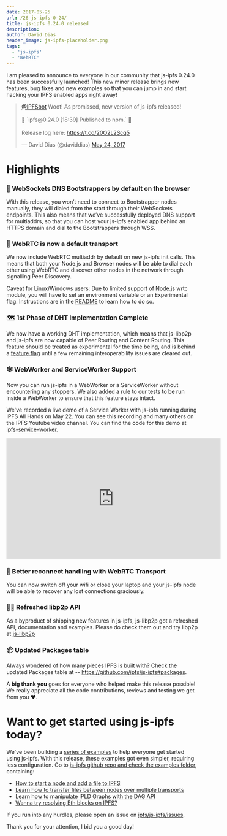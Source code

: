 ```yaml
---
date: 2017-05-25
url: /26-js-ipfs-0-24/
title: js-ipfs 0.24.0 released
description:
author: David Dias
header_image: js-ipfs-placeholder.png
tags:
  - 'js-ipfs'
  - 'WebRTC'
---
```


I am pleased to announce to everyone in our community that js-ipfs 0.24.0 has been successfully launched! This new minor release brings new features, bug fixes and new examples so that you can jump in and start hacking your IPFS enabled apps right away!

<blockquote class="twitter-tweet" data-conversation="none" data-lang="en"><p lang="en" dir="ltr"><a href="https://twitter.com/IPFSbot">@IPFSbot</a> Woot! As promissed, new version of js-ipfs released!<br><br>🚀 `ipfs@0.24.0 [18:39] Published to npm.` 🚀<br><br>Release log here: <a href="https://t.co/20O2L2Scq5">https://t.co/20O2L2Scq5</a></p>&mdash; David Dias (@daviddias) <a href="https://twitter.com/daviddias/status/867512323732365312">May 24, 2017</a></blockquote>
<script async src="//platform.twitter.com/widgets.js" charset="utf-8"></script>

# Highlights

### 👢 WebSockets DNS Bootstrappers by default on the browser

With this release, you won’t need to connect to Bootstrapper nodes manually, they will dialed from the start through their WebSockets endpoints. This also means that we’ve successfully deployed DNS support for multiaddrs, so that you can host your js-ipfs enabled app behind an HTTPS domain and dial to the Bootstrappers through WSS.

### 🎈 WebRTC is now a default transport

We now include WebRTC multiaddr by default on new js-ipfs init calls. This means that both your Node.js and Browser nodes will be able to dial each other using WebRTC and discover other nodes in the network through signalling Peer Discovery.

Caveat for Linux/Windows users: Due to limited support of Node.js wrtc module, you will have to set an environment variable or an Experimental flag. Instructions are in the [README](https://github.com/ipfs/js-ipfs#advanced-options-when-creating-an-ipfs-node) to learn how to do so.

### 🗺 1st Phase of DHT Implementation Complete

We now have a working DHT implementation, which means that js-libp2p and js-ipfs are now capable of Peer Routing and Content Routing. This feature should be treated as experimental for the time being, and is behind a [feature flag](https://github.com/ipfs/js-ipfs#advanced-options-when-creating-an-ipfs-node) until a few remaining interoperability issues are cleared out.

### 🕸 WebWorker and ServiceWorker Support

Now you can run js-ipfs in a WebWorker or a ServiceWorker without encountering any stoppers. We also added a rule to our tests to be run inside a WebWorker to ensure that this feature stays intact.

We've recorded a live demo of a Service Worker with js-ipfs running during IPFS All Hands on May 22. You can see this recording and many others on the IPFS Youtube video channel. You can find the code for this demo at [ipfs-service-worker](https://github.com/ipfs/ipfs-service-worker).

<iframe width="560" height="315" src="https://www.youtube.com/embed/xnX0Mz4mPQI" frameborder="0" allowfullscreen></iframe>

### 📶 Better reconnect handling with WebRTC Transport

You can now switch off your wifi or close your laptop and your js-ipfs node will be able to recover any lost connections graciously.

### 💅🏽 Refreshed libp2p API

As a byproduct of shipping new features in js-ipfs, js-libp2p got a refreshed API, documentation and examples. Please do check them out and try libp2p at [js-libp2p](https://github.com/libp2p/js-libp2p)

### 📦 Updated Packages table

Always wondered of how many pieces IPFS is built with? Check the updated Packages table at -- https://github.com/ipfs/js-ipfs#packages.

A **big thank you** goes for everyone who helped make this release possible! We really appreciate all the code contributions, reviews and testing we get from you ❤️.

# Want to get started using js-ipfs today?

We've been building a [series of examples](https://github.com/ipfs/js-ipfs/tree/master/examples) to help everyone get started using js-ipfs. With this release, these examples got even simpler, requiring less configuration. Go to [js-ipfs github repo and check the examples folder](https://github.com/ipfs/js-ipfs/tree/master/examples), containing:

- [How to start a node and add a file to IPFS](https://github.com/ipfs/js-ipfs/tree/master/examples/basics)
- [Learn how to transfer files between nodes over multiple transports](https://github.com/ipfs/js-ipfs/tree/master/examples/transfer-files)
- [Learn how to manipulate IPLD Graphs with the DAG API](https://github.com/ipfs/js-ipfs/tree/master/examples/dag)
- [Wanna try resolving Eth blocks on IPFS?](https://github.com/ipfs/js-ipfs/tree/master/examples/explore-ethereum)

If you run into any hurdles, please open an issue on [ipfs/js-ipfs/issues](https://github.com/ipfs/js-ipfs/issues).

Thank you for your attention, I bid you a good day!
